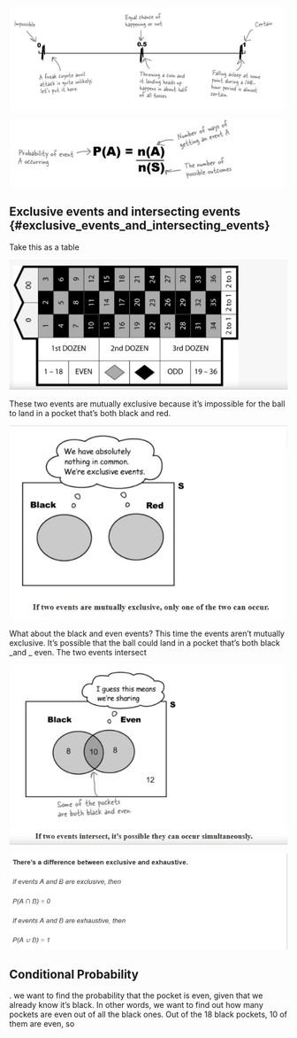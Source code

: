 ![](/assets/prob1.png)

![](/assets/prob2.png)

## Exclusive events and intersecting events {#exclusive_events_and_intersecting_events}

Take this as a table

![](/assets/prob3.png)

These two events are  mutually exclusive  because it’s impossible for the ball to land in a pocket that’s both black and red.

![](/assets/prob4.png)

What about the black and even events? This time the events aren’t mutually exclusive. It’s possible that the ball could land in a pocket that’s both black  _and  _ even. The two events  intersect

![](/assets/prob6.png)

![](/assets/prob7.png)

## **Conditional Probability**

. we want to find the probability that the pocket is even, given that we already know it’s black. In other words, we want to find out how many pockets are even out of all the black ones. Out of the 18 black pockets, 10 of them are even, so


